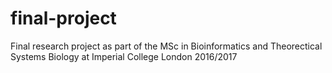 # final-project
Final research project as part of the MSc in Bioinformatics and Theorectical Systems Biology at Imperial College London 2016/2017
